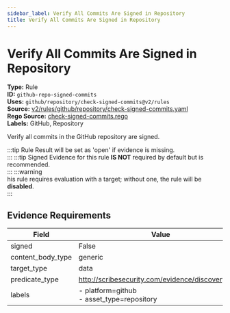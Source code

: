 ```yaml
---
sidebar_label: Verify All Commits Are Signed in Repository
title: Verify All Commits Are Signed in Repository
---  
```

# Verify All Commits Are Signed in Repository  
**Type:** Rule  
**ID:** `github-repo-signed-commits`  
**Uses:** `github/repository/check-signed-commits@v2/rules`  
**Source:** [v2/rules/github/repository/check-signed-commits.yaml](https://github.com/scribe-public/sample-policies/v2/rules/github/repository/check-signed-commits.yaml)  
**Rego Source:** [check-signed-commits.rego](https://github.com/scribe-public/sample-policies/v2/rules/github/repository/check-signed-commits.rego)  
**Labels:** GitHub, Repository  

Verify all commits in the GitHub repository are signed.

:::tip 
Rule Result will be set as 'open' if evidence is missing.  
::: 
:::tip 
Signed Evidence for this rule **IS NOT** required by default but is recommended.  
::: 
:::warning  
his rule requires evaluation with a target; without one, the rule will be **disabled**.  
::: 

## Evidence Requirements  
| Field | Value |
|-------|-------|
| signed | False |
| content_body_type | generic |
| target_type | data |
| predicate_type | http://scribesecurity.com/evidence/discovery/v0.1 |
| labels | - platform=github<br/>- asset_type=repository |

